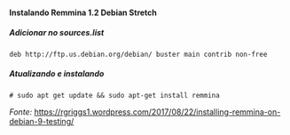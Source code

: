 #### Instalando Remmina 1.2 Debian Stretch ####

##### Adicionar no sources.list #####

```deb http://ftp.us.debian.org/debian/ buster main contrib non-free```

##### Atualizando e instalando #####

```# sudo apt get update && sudo apt-get install remmina```

*Fonte:* https://rgriggs1.wordpress.com/2017/08/22/installing-remmina-on-debian-9-testing/